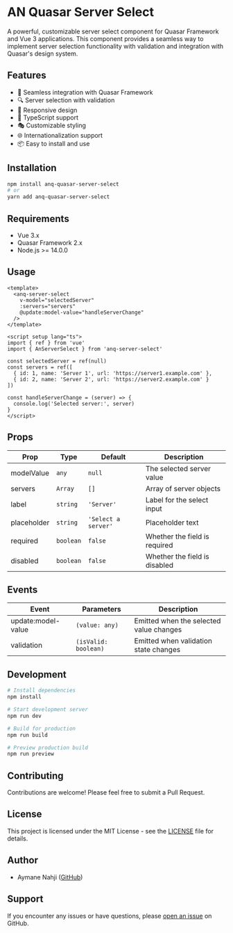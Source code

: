 # AN Quasar Server Select

A powerful, customizable server select component for Quasar Framework and Vue 3 applications. This component provides a seamless way to implement server selection functionality with validation and integration with Quasar's design system.

## Features

- 🎨 Seamless integration with Quasar Framework
- 🔍 Server selection with validation
- 📱 Responsive design
- 🎯 TypeScript support
- 🎭 Customizable styling
- 🌐 Internationalization support
- 📦 Easy to install and use

## Installation

```bash
npm install anq-quasar-server-select
# or
yarn add anq-quasar-server-select
```

## Requirements

- Vue 3.x
- Quasar Framework 2.x
- Node.js >= 14.0.0

## Usage

```vue
<template>
  <anq-server-select
    v-model="selectedServer"
    :servers="servers"
    @update:model-value="handleServerChange"
  />
</template>

<script setup lang="ts">
import { ref } from 'vue'
import { AnServerSelect } from 'anq-server-select'

const selectedServer = ref(null)
const servers = ref([
  { id: 1, name: 'Server 1', url: 'https://server1.example.com' },
  { id: 2, name: 'Server 2', url: 'https://server2.example.com' }
])

const handleServerChange = (server) => {
  console.log('Selected server:', server)
}
</script>
```

## Props

| Prop | Type | Default | Description |
|------|------|---------|-------------|
| modelValue | `any` | `null` | The selected server value |
| servers | `Array` | `[]` | Array of server objects |
| label | `string` | `'Server'` | Label for the select input |
| placeholder | `string` | `'Select a server'` | Placeholder text |
| required | `boolean` | `false` | Whether the field is required |
| disabled | `boolean` | `false` | Whether the field is disabled |

## Events

| Event | Parameters | Description |
|-------|------------|-------------|
| update:model-value | `(value: any)` | Emitted when the selected value changes |
| validation | `(isValid: boolean)` | Emitted when validation state changes |

## Development

```bash
# Install dependencies
npm install

# Start development server
npm run dev

# Build for production
npm run build

# Preview production build
npm run preview
```

## Contributing

Contributions are welcome! Please feel free to submit a Pull Request.

## License

This project is licensed under the MIT License - see the [LICENSE](LICENSE) file for details.

## Author

- Aymane Nahji ([GitHub](https://github.com/AymaneNahji))

## Support

If you encounter any issues or have questions, please [open an issue](https://github.com/AymaneNahji/anq-server-select/issues) on GitHub. 